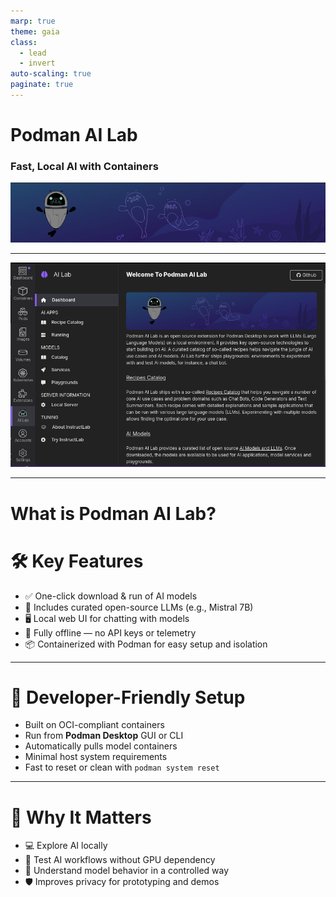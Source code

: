 ```yaml
---
marp: true
theme: gaia
class:
  - lead
  - invert
auto-scaling: true
paginate: true
---
```


# Podman AI Lab
### Fast, Local AI with Containers
![podman logo](./images/ai-lab.png)

---

![](./images/ailab-screen.png)

---
# What is Podman AI Lab?


# 🛠️ Key Features

- ✅ One-click download & run of AI models
- 🧪 Includes curated open-source LLMs (e.g., Mistral 7B)
- 🖥️ Local web UI for chatting with models
- 🔐 Fully offline — no API keys or telemetry
- 📦 Containerized with Podman for easy setup and isolation

---


# 🔧 Developer-Friendly Setup

- Built on OCI-compliant containers
- Run from **Podman Desktop** GUI or CLI
- Automatically pulls model containers
- Minimal host system requirements
- Fast to reset or clean with `podman system reset`


<!--
- An **extension for Podman Desktop**
- Lets you **run AI models locally** in containers
- Based on **open-source models** (Mistral, LLaMA, etc.)
- catalog of recipes, curated list of open source models
- exposes LLMs through inference APIs that you can directly access from your application containers.
- use playgrounds to optimize inference parameters and recipes that help with pre-baked examples.

-->


---

# 🌟 Why It Matters

- 💻 Explore AI locally
- 🧰 Test AI workflows without GPU dependency
- 🧠 Understand model behavior in a controlled way
- 🛡️ Improves privacy for prototyping and demos




